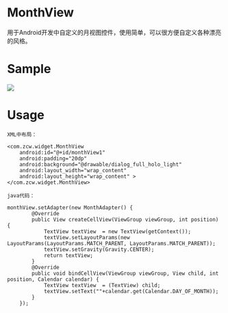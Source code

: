 MonthView
=========
用于Android开发中自定义的月视图控件，使用简单，可以很方便自定义各种漂亮的风格。


Sample
========
<img src="https://github.com/zcweng/MonthView/blob/master/MonthView/device-2014-11-15-004408.png" />

Usage
=========
    XML中布局：
    
    <com.zcw.widget.MonthView
        android:id="@+id/monthView1"
        android:padding="20dp"
        android:background="@drawable/dialog_full_holo_light"
        android:layout_width="wrap_content"
        android:layout_height="wrap_content" >
    </com.zcw.widget.MonthView>
    
    java代码：
    
    monthView.setAdapter(new MonthAdapter() {
			@Override
			public View createCellView(ViewGroup viewGroup, int position) {
				TextView textView  = new TextView(getContext());
				textView.setLayoutParams(new LayoutParams(LayoutParams.MATCH_PARENT, LayoutParams.MATCH_PARENT));
				textView.setGravity(Gravity.CENTER);
				return textView;
			}
			@Override
			public void bindCellView(ViewGroup viewGroup, View child, int position, Calendar calendar) {
				TextView textView  = (TextView) child;
				textView.setText(""+calendar.get(Calendar.DAY_OF_MONTH));
			}
		});
